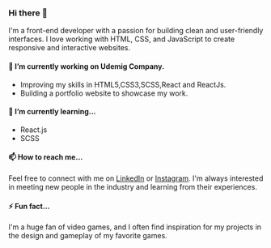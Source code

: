 ### Hi there 👋

I'm a  front-end developer with a passion for building clean and user-friendly interfaces. I love working with HTML, CSS, and JavaScript to create responsive and interactive websites. 

#### 🔭 I’m currently working on Udemig Company.

- Improving my skills in HTML5,CSS3,SCSS,React and ReactJs.
- Building a portfolio website to showcase my work.

#### 🌱 I’m currently learning...

- React.js
- SCSS

#### 📫 How to reach me...

Feel free to connect with me on [LinkedIn](https://www.linkedin.com/in/erocode97/) or [Instagram](hhttps://www.instagram.com/erocode97/). I'm always interested in meeting new people in the industry and learning from their experiences.

#### ⚡ Fun fact...

I'm a huge fan of video games, and I often find inspiration for my projects in the design and gameplay of my favorite games. 
